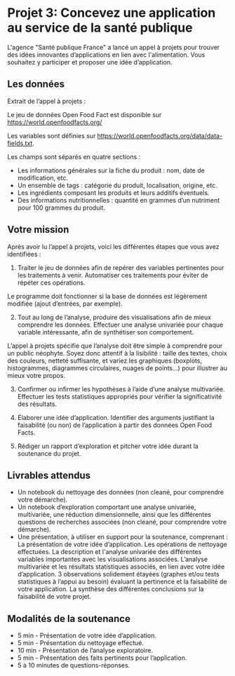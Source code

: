 # Projet 3: Concevez une application au service de la santé publique

L'agence "Santé publique France" a lancé un appel à projets pour trouver des idées innovantes d’applications en lien avec l'alimentation. Vous souhaitez y participer et proposer une idée d’application.


## Les données

Extrait de l’appel à projets :

Le jeu de données Open Food Fact est disponible sur https://world.openfoodfacts.org/

Les variables sont définies sur https://world.openfoodfacts.org/data/data-fields.txt.

Les champs sont séparés en quatre sections :

- Les informations générales sur la fiche du produit : nom, date de modification, etc.
- Un ensemble de tags : catégorie du produit, localisation, origine, etc.
- Les ingrédients composant les produits et leurs additifs éventuels.
- Des informations nutritionnelles : quantité en grammes d’un nutriment pour 100 grammes du produit.


## Votre mission

Après avoir lu l’appel à projets, voici les différentes étapes que vous avez identifiées :

1) Traiter le jeu de données afin de repérer des variables pertinentes pour les traitements à venir. Automatiser ces traitements pour éviter de répéter ces opérations.

Le programme doit fonctionner si la base de données est légèrement modifiée (ajout d’entrées, par exemple).

2) Tout au long de l’analyse, produire des visualisations afin de mieux comprendre les données. Effectuer une analyse univariée pour chaque variable intéressante, afin de synthétiser son comportement.

L’appel à projets spécifie que l’analyse doit être simple à comprendre pour un public néophyte. Soyez donc attentif à la lisibilité : taille des textes, choix des couleurs, netteté suffisante, et variez les graphiques (boxplots, histogrammes, diagrammes circulaires, nuages de points…) pour illustrer au mieux votre propos.

3) Confirmer ou infirmer les hypothèses  à l’aide d’une analyse multivariée. Effectuer les tests statistiques appropriés pour vérifier la significativité des résultats.

4) Élaborer une idée d’application. Identifier des arguments justifiant la faisabilité (ou non) de l’application à partir des données Open Food Facts.

5) Rédiger un rapport d’exploration et pitcher votre idée durant la soutenance du projet.
    
    
## Livrables attendus

- Un notebook du nettoyage des données (non cleané, pour comprendre votre démarche). 
- Un notebook d’exploration comportant une analyse univariée, multivariée, une réduction dimensionnelle, ainsi que les différentes questions de recherches associées (non cleané, pour comprendre votre démarche).
- Une présentation, à utiliser en support pour la soutenance, comprenant :
        La présentation de votre idée d’application.
        Les opérations de nettoyage effectuées.
        La description et l'analyse univariée des différentes variables importantes avec les visualisations associées.
        L’analyse multivariée et les résultats statistiques associés, en lien avec votre idée d’application.
        3 observations solidement étayées (graphes et/ou tests statistiques à l’appui au besoin) évaluant la pertinence et la faisabilité de votre application.
        La synthèse des différentes conclusions sur la faisabilité de votre projet.
        
## Modalités de la soutenance

- 5 min - Présentation de votre idée d’application.
- 5 min - Présentation du nettoyage effectué.
- 10 min - Présentation de l’analyse exploratoire.
- 5 min - Présentation des faits pertinents pour l’application.
- 5 à 10 minutes de questions-réponses.